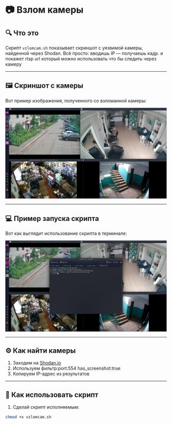 # 📷 Взлом камеры

## 🔍 Что это

Скрипт `vzlomcam.sh` показывает скриншот с уязвимой камеры, найденной через Shodan. Всё просто: вводишь IP — получаешь кадр.
и покажет rtsp url который можно использовать что бы следить через камеру 

---

## 🖼️ Скриншот с камеры

Вот пример изображения, полученного со взломанной камеры:

![Скриншот камеры](Screenshot_20250724_101913.png)

---

## 💻 Пример запуска скрипта

Вот как выглядит использование скрипта в терминале:

![Скриншот терминала](Screenshot_20250724_102642.png)

---

## ⚙️ Как найти камеры

1. Заходим на [Shodan.io](https://www.shodan.io)
2. Используем фильтр:port:554 has_screenshot:true
3. Копируем IP-адрес из результатов

---

## 🚀 Как использовать скрипт

1. Сделай скрипт исполняемым:

```bash
chmod +x vzlomcam.sh

